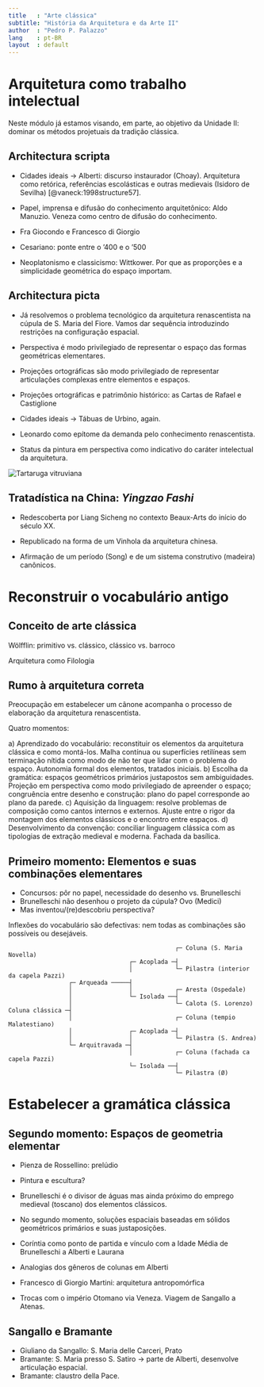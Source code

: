 ```yaml
---
title   : "Arte clássica"
subtitle: "História da Arquitetura e da Arte II"
author  : "Pedro P. Palazzo"
lang    : pt-BR
layout  : default
---
```


Arquitetura como trabalho intelectual
=====================================

Neste módulo já estamos visando, em parte, ao objetivo da Unidade II:
dominar os métodos projetuais da tradição clássica.

Architectura scripta
--------------------

- Cidades ideais → Alberti: discurso instaurador (Choay). Arquitetura
  como retórica, referências escolásticas e outras medievais (Isidoro de
  Sevilha) [@vaneck:1998structure57].
- Papel, imprensa e difusão do conhecimento arquitetônico: Aldo Manuzio.
  Veneza como centro de difusão do conhecimento.

- Fra Giocondo e Francesco di Giorgio
- Cesariano: ponte entre o ’400 e o ’500

- Neoplatonismo e classicismo: Wittkower. Por que as proporções e a
  simplicidade geométrica do espaço importam.

Architectura picta
------------------

- Já resolvemos o problema tecnológico da arquitetura renascentista na
  cúpula de S. Maria del Fiore. Vamos dar sequência introduzindo
  restrições na configuração espacial.

- Perspectiva é modo privilegiado de representar o espaço das formas
  geométricas elementares.
- Projeções ortográficas são modo privilegiado de representar
  articulações complexas entre elementos e espaços.

- Projeções ortográficas e patrimônio histórico:
  as Cartas de Rafael e Castiglione
- Cidades ideais → Tábuas de Urbino, again.
- Leonardo como epítome da demanda pelo conhecimento renascentista.
- Status da pintura em perspectiva como indicativo do caráter intelectual
  da arquitetura.

![Tartaruga vitruviana]()

Tratadística na China: *Yingzao Fashi*
--------------------------------------

- Redescoberta por Liang Sicheng no contexto Beaux-Arts do início do
  século XX.
- Republicado na forma de um Vinhola da arquitetura chinesa.

- Afirmação de um período (Song) e de um sistema construtivo (madeira)
  canônicos.

Reconstruir o vocabulário antigo
================================

Conceito de arte clássica
-------------------------

Wölfflin: primitivo vs. clássico, clássico vs. barroco

Arquitetura como Filologia

Rumo à arquitetura correta
--------------------------

Preocupação em estabelecer um cânone acompanha o processo de elaboração
da arquitetura renascentista.

Quatro momentos:

a) Aprendizado do vocabulário: reconstituir os elementos da arquitetura
   clássica e como montá-los. Malha contínua ou superfícies retilíneas
   sem terminação nítida como modo de não ter que lidar com o problema
   do espaço. Autonomia formal dos elementos, tratados iniciais.
b) Escolha da gramática: espaços geométricos primários justapostos sem
   ambiguidades. Projeção em perspectiva como modo privilegiado de
   apreender o espaço; congruência entre desenho e construção: plano do
   papel corresponde ao plano da parede.
c) Aquisição da linguagem: resolve problemas de composição como cantos
   internos e externos. Ajuste entre o rigor da montagem dos elementos
   clássicos e o encontro entre espaços.
d) Desenvolvimento da convenção: conciliar linguagem clássica com as
   tipologias de extração medieval e moderna. Fachada da basílica.

Primeiro momento: Elementos e suas combinações elementares
----------------------------------------------------------

- Concursos: pôr no papel, necessidade do desenho vs. Brunelleschi
- Brunelleschi não desenhou o projeto da cúpula? Ovo (Medici)
- Mas inventou/(re)descobriu perspectiva?

Inflexões do vocabulário são defectivas: nem todas as combinações são
possíveis ou desejáveis.

                                                   ┌─ Coluna (S. Maria Novella)
                                      ┌─ Acoplada ─┤
                                      │            └─ Pilastra (interior da capela Pazzi)
                     ┌─ Arqueada ─────┤             
                     │                │            ┌─ Aresta (Ospedale)
                     │                └─ Isolada ──┤
                     │                             └─ Calota (S. Lorenzo)
    Coluna clássica ─┤          
                     │                             ┌─ Coluna (tempio Malatestiano)
                     │                ┌─ Acoplada ─┤
                     │                │            └─ Pilastra (S. Andrea)
                     └─ Arquitravada ─┤
                                      │            ┌─ Coluna (fachada ca capela Pazzi)
                                      └─ Isolada ──┤
                                                   └─ Pilastra (Ø)

Estabelecer a gramática clássica
================================

Segundo momento: Espaços de geometria elementar
-----------------------------------------------

- Pienza de Rossellino: prelúdio

- Pintura e escultura?

- Brunelleschi é o divisor de águas mas ainda próximo do emprego
  medieval (toscano) dos elementos clássicos.
- No segundo momento, soluções espaciais baseadas em sólidos geométricos
  primários e suas justaposições.

- Coríntia como ponto de partida e vínculo com a Idade Média de
  Brunelleschi a Alberti e Laurana
- Analogias dos gêneros de colunas em Alberti
- Francesco di Giorgio Martini: arquitetura antropomórfica

- Trocas com o império Otomano via Veneza. Viagem de Sangallo a Atenas.

Sangallo e Bramante
-------------------

- Giuliano da Sangallo: S. Maria delle Carceri, Prato
- Bramante: S. Maria presso S. Satiro → parte de Alberti, desenvolve
  articulação espacial.
- Bramante: claustro della Pace.
